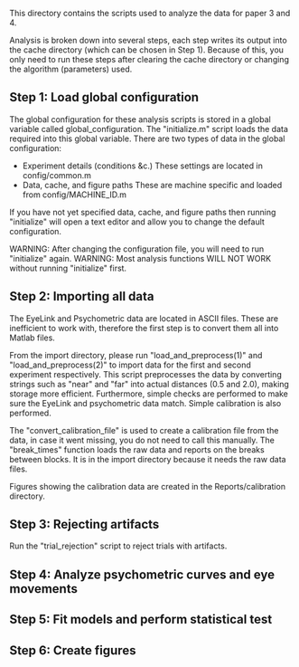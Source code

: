 
This directory contains the scripts used to analyze the data for paper 3 and 4.

Analysis is broken down into several steps, each step writes its output into the cache directory (which can be chosen in Step 1). Because of this, you only need to run these steps after clearing the cache directory or changing the algorithm (parameters) used.

Step 1: Load global configuration
---------------------------------

The global configuration for these analysis scripts is stored in a global variable called global_configuration. The "initialize.m" script loads the data required into this global variable. There are two types of data in the global configuration:

 - Experiment details (conditions &c.)
   These settings are located in config/common.m
 - Data, cache, and figure paths
   These are machine specific and loaded from config/MACHINE_ID.m
   
If you have not yet specified data, cache, and figure paths then running "initialize" will open a text editor and allow you to change the default configuration. 

WARNING: After changing the configuration file, you will need to run "initialize" again.
WARNING: Most analysis functions WILL NOT WORK without running "initialize" first.


Step 2: Importing all data
--------------------------

The EyeLink and Psychometric data are located in ASCII files. These are inefficient to work with, therefore the first step is to convert them all into Matlab files.

From the import directory, please run "load_and_preprocess(1)" and "load_and_preprocess(2)" to import data for the first and second experiment respectively. This script preprocesses the data by converting strings such as "near" and "far" into actual distances (0.5 and 2.0), making storage more efficient. Furthermore, simple checks are performed to make sure the EyeLink and psychometric data match. Simple calibration is also performed.

The "convert_calibration_file" is used to create a calibration file from the data, in case it went missing, you do not need to call this manually. The "break_times" function loads the raw data and reports on the breaks between blocks. It is in the import directory because it needs the raw data files.

Figures showing the calibration data are created in the Reports/calibration directory.


Step 3: Rejecting artifacts
---------------------------

Run the "trial_rejection" script to reject trials with artifacts.


Step 4: Analyze psychometric curves and eye movements
-----------------------------------------------------


Step 5: Fit models and perform statistical test
-----------------------------------------------


Step 6: Create figures
----------------------

